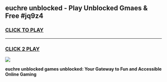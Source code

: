 
## euchre unblocked - Play Unblocked Gmaes & Free #jq9z4
<h3>
<a href="https://news.freeplayer.one?title=euchre_unblocked&ref=24F">CLICK TO PLAY</a></h3>
<hr>

<h3>
<a href="https://news.freeplayer.one?title=euchre_unblocked&ref=24F">CLICK 2 PLAY</a>
  
</h3>

<a href="https://news.freeplayer.one?title=euchre_unblocked&ref=24F/"><img src="https://clearcache.store/games.png"></a>


**euchre unblocked games unblocked: Your Gateway to Fun and Accessible Online Gaming**
